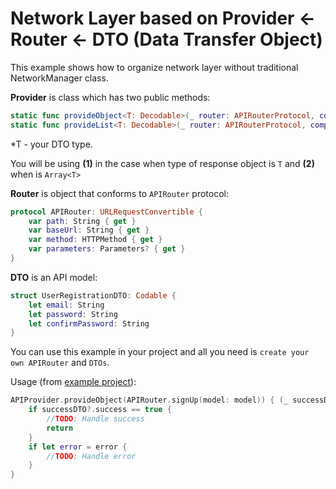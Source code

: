# Network Layer based on Provider <- Router <- DTO (Data Transfer Object)

This example shows how to organize network layer without traditional NetworkManager class.

**Provider** is class which has two public methods:

```swift
static func provideObject<T: Decodable>(_ router: APIRouterProtocol, completion: @escaping (T?, ErrorDTO?) -> Void) (1)
static func provideList<T: Decodable>(_ router: APIRouterProtocol, completion: @escaping ([T]?, ErrorDTO?) -> Void) (2)
```
*T - your DTO type.

You will be using **(1)** in the case when type of response object is `T` and **(2)** when is `Array<T>`

**Router** is object that conforms to `APIRouter` protocol:

```swift
protocol APIRouter: URLRequestConvertible {
    var path: String { get }
    var baseUrl: String { get }
    var method: HTTPMethod { get }
    var parameters: Parameters? { get }
}
```

**DTO** is an API model:

```swift
struct UserRegistrationDTO: Codable {
    let email: String
    let password: String
    let confirmPassword: String
}
```

You can use this example in your project and all you need is `create your own APIRouter` and `DTOs`.

Usage (from [example project](./network_layer/)):

```swift
APIProvider.provideObject(APIRouter.signUp(model: model)) { (_ successDTO: SuccessResponseDTO?, error) in
    if successDTO?.success == true {
        //TODO: Handle success
        return
    }
    if let error = error {
        //TODO: Handle error
    }
}
```
